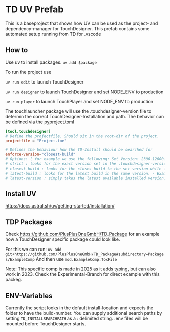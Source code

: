 # TD UV Prefab
This is a baseproject that shows how UV can be used as the project- and dependency-manager for TouchDesigner.
This prefab contains some automated setup running from TD for .vscode

## How to
Use uv to install packages.
```uv add $package```

To run the project use 

```uv run edit``` to launch TouchDesigner

```uv run designer``` to launch TouchDesigner and set NODE_ENV to production

```uv run player``` to launch TouchPlayer and set NODE_ENV to production

The touchlauncher package will use the .touchdesigner-version file to determin the correct TouchDesigner-Installation and path.
The behavior can be defined via the pyproject.toml
```toml
[tool.touchdesigner]
# Define the projectfile. Should sit in the root-dir of the project.
projectfile = "Project.toe"

# Defines the behaviour how the TD-Install should be searched for 
enforce-version="closest-build"
# Options: ( for example we use the following: Set Version: 2300.12000. Available Version [2025.1000, 2023.2000, 2023.4000]
# strict : looks for the exact version set in the .touchdesigner-version file. 
# closest-build : looks for the closes build to the set version while ignoring other versions. - Example: Will pick 2023.2000
# latest-build : looks for the latest build in the same version. - Example: Will pick 2023.4000
# latest-version : simply takes the latest available installed version. Def not suggestes! - Example: Will pick 2025.1000

```
## Install UV
https://docs.astral.sh/uv/getting-started/installation/

## TDP Packages
Check https://github.com/PlusPlusOneGmbH/TD_Package for an example how a TouchDesigner specific package could look like. 

For this we can run:
```uv add git+https://github.com/PlusPlusOneGmbH/TD_Package#subdirectory=Packages/ExampleComp``` 
And then use
```mod.ExampleComp.ToxFile```

Note: This specific comp is made in 2025 as it adds typing, but can also work in 2023. Check the Experimental-Branch for direct example with this packeg.


## ENV-Variables
Currently the script looks in the default install-location and expects the folder to have the build-number. 
You can supply additional search paths by setting ```TD_INSTALLSEARCHPATH``` as a : delimited string. 
.env files will be mounted before TouchDesigner starts.


